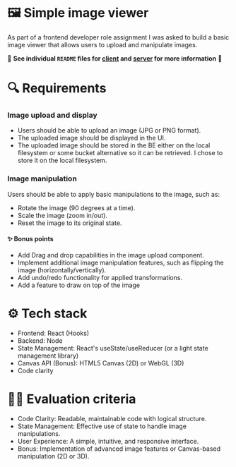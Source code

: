 # 🖼️ Simple image viewer 

As part of a frontend developer role assignment I was asked to build a basic image viewer that allows users to upload and manipulate images.

🚨 <strong>See individual `README` files for [client](./client/README.md) and [server](./server/README.md) for more information</strong> 🚨

# 🔍 Requirements

### Image upload and display
- Users should be able to upload an image (JPG or PNG format).
- The uploaded image should be displayed in the UI.
- The uploaded image should be stored in the BE either on the local filesystem or some bucket alternative so it can be retrieved.
  I chose to store it on the local filesystem.

### Image manipulation
Users should be able to apply basic manipulations to the image, such as:
- Rotate the image (90 degrees at a time).
- Scale the image (zoom in/out).
- Reset the image to its original state.
#### ✨ Bonus points
- Add Drag and drop capabilities in the image upload component.
- Implement additional image manipulation features, such as flipping the image
  (horizontally/vertically).
- Add undo/redo functionality for applied transformations.
- Add a feature to draw on top of the image

# ⚙️ Tech stack
- Frontend: React (Hooks)
- Backend: Node
- State Management: React's useState/useReducer (or a light state management library)
- Canvas API (Bonus): HTML5 Canvas (2D) or WebGL (3D)
- Code clarity

# 🧑‍🏫 Evaluation criteria
- Code Clarity: Readable, maintainable code with logical structure.
- State Management: Effective use of state to handle image manipulations.
- User Experience: A simple, intuitive, and responsive interface.
- Bonus: Implementation of advanced image features or Canvas-based manipulation (2D or
  3D).
